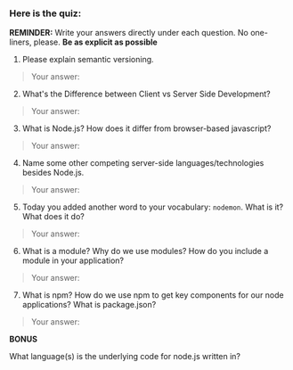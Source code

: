 ### Here is the quiz:

**REMINDER:** Write your answers directly under each question. No one-liners, please. **Be as explicit as possible**

1. Please explain semantic versioning.
> Your answer:

2. What's the Difference between Client vs Server Side Development?
> Your answer:

3. What is Node.js? How does it differ from browser-based javascript?
> Your answer:

4. Name some other competing server-side languages/technologies besides Node.js.
> Your answer:

5. Today you added another word to your vocabulary: `nodemon`. What is it? What does it do?
> Your answer:

6. What is a module? Why do we use modules? How do you include a module in your application?
> Your answer:

7. What is npm? How do we use npm to get key components for our node applications? What is package.json?
> Your answer:

**BONUS**

What language(s) is the underlying code for node.js written in?
